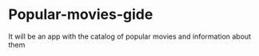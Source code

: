 # Popular-movies-gide
It will be an app with the catalog of popular movies and information about them
